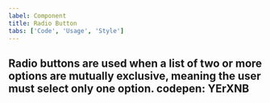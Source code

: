 ```yaml
---
label: Component
title: Radio Button
tabs: ['Code', 'Usage', 'Style']
---
```


<page-intro>**Radio buttons** are used when a list of two or more options are mutually exclusive, meaning the user must select only one option.</page-intro>
codepen: YErXNB
---
